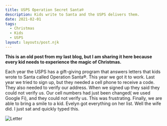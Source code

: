 ```yaml
---
title: USPS Operation Secret Santa®
description: Kids write to Santa and the USPS delivers them.
date: 2021-02-01
tags:
  - Christmas
  - Kids
  - USPS
layout: layouts/post.njk
---
```

**This is an old post from my last blog, but I am sharing it here because every kid needs to experience the magic of Christmas.**

Each year the USPS has a gift-giving program that answers letters that kids wrote to Santa called Operation Santa®. This year we got it to work. Last year we tried to sign up, but they needed a cell phone to receive a code. They also needed to verify our address. When we signed up they said they could not verify us. Our cell numbers had just been changed( we used Google Fi), and they could not verify us. This was frustrating.
  Finally, we are able to bring a smile to a kid. Evelyn got everything on her list. Well the wife did. I just sat and quickly typed this.

![Letter](../../img/Santa-Letter.jpg)
